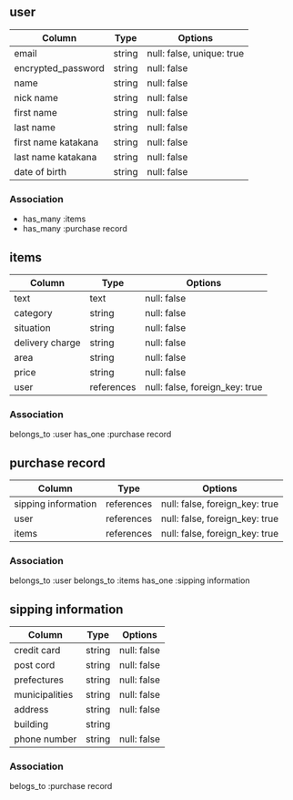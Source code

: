 ## user

|Column              |Type                 |Options                    |
|--------------------|---------------------|---------------------------|
| email              | string              | null: false, unique: true |
| encrypted_password | string              | null: false               |
| name               | string              | null: false               |
| nick name          | string              | null: false               |
| first name         | string              | null: false               |
| last name          | string              | null: false               |
| first name katakana| string              | null: false               |
| last name katakana | string              | null: false               |
| date of birth      | string              | null: false               |



### Association
* has_many :items
* has_many :purchase record

## items

|Column           |Type        |Options                         |
|-----------------|------------|--------------------------------|
| text            | text       | null: false                    |
| category        | string     | null: false                    |
| situation       | string     | null: false
| delivery charge | string     | null: false                    |
| area            | string     | null: false                    |
| price           | string     | null: false                    |
| user            | references | null: false, foreign_key: true |

### Association
belongs_to :user
has_one :purchase record

## purchase record

|Column               |Type        |Options                         |
|---------------------|------------|--------------------------------|
| sipping information | references | null: false, foreign_key: true |
| user                | references | null: false, foreign_key: true |
| items               | references | null: false, foreign_key: true |


### Association
belongs_to :user
belongs_to :items
has_one :sipping information

## sipping information

|Column          |Type    |Options      |
|----------------|--------|-------------|
| credit card    | string | null: false |
| post cord      | string | null: false |
| prefectures    | string | null: false |
| municipalities | string | null: false |
| address        | string | null: false |
| building       | string |             |
| phone number   | string | null: false |


### Association

belogs_to :purchase record